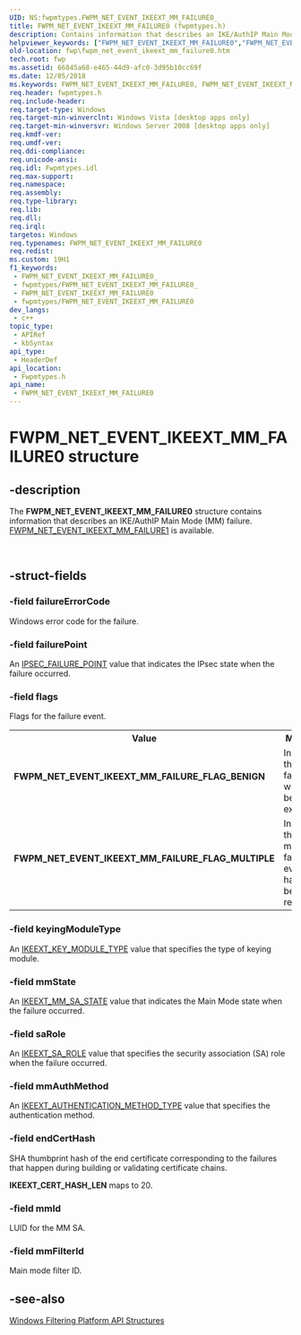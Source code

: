 ```yaml
---
UID: NS:fwpmtypes.FWPM_NET_EVENT_IKEEXT_MM_FAILURE0_
title: FWPM_NET_EVENT_IKEEXT_MM_FAILURE0 (fwpmtypes.h)
description: Contains information that describes an IKE/AuthIP Main Mode (MM) failure.
helpviewer_keywords: ["FWPM_NET_EVENT_IKEEXT_MM_FAILURE0","FWPM_NET_EVENT_IKEEXT_MM_FAILURE0 structure [Filtering]","FWPM_NET_EVENT_IKEEXT_MM_FAILURE_FLAG_BENIGN","FWPM_NET_EVENT_IKEEXT_MM_FAILURE_FLAG_MULTIPLE","fwp.fwpm_net_event_ikeext_mm_failure0","fwpmtypes/FWPM_NET_EVENT_IKEEXT_MM_FAILURE0"]
old-location: fwp\fwpm_net_event_ikeext_mm_failure0.htm
tech.root: fwp
ms.assetid: 66845a68-e465-44d9-afc0-3d95b10cc69f
ms.date: 12/05/2018
ms.keywords: FWPM_NET_EVENT_IKEEXT_MM_FAILURE0, FWPM_NET_EVENT_IKEEXT_MM_FAILURE0 structure [Filtering], FWPM_NET_EVENT_IKEEXT_MM_FAILURE_FLAG_BENIGN, FWPM_NET_EVENT_IKEEXT_MM_FAILURE_FLAG_MULTIPLE, fwp.fwpm_net_event_ikeext_mm_failure0, fwpmtypes/FWPM_NET_EVENT_IKEEXT_MM_FAILURE0
req.header: fwpmtypes.h
req.include-header: 
req.target-type: Windows
req.target-min-winverclnt: Windows Vista [desktop apps only]
req.target-min-winversvr: Windows Server 2008 [desktop apps only]
req.kmdf-ver: 
req.umdf-ver: 
req.ddi-compliance: 
req.unicode-ansi: 
req.idl: Fwpmtypes.idl
req.max-support: 
req.namespace: 
req.assembly: 
req.type-library: 
req.lib: 
req.dll: 
req.irql: 
targetos: Windows
req.typenames: FWPM_NET_EVENT_IKEEXT_MM_FAILURE0
req.redist: 
ms.custom: 19H1
f1_keywords:
 - FWPM_NET_EVENT_IKEEXT_MM_FAILURE0_
 - fwpmtypes/FWPM_NET_EVENT_IKEEXT_MM_FAILURE0_
 - FWPM_NET_EVENT_IKEEXT_MM_FAILURE0
 - fwpmtypes/FWPM_NET_EVENT_IKEEXT_MM_FAILURE0
dev_langs:
 - c++
topic_type:
 - APIRef
 - kbSyntax
api_type:
 - HeaderDef
api_location:
 - Fwpmtypes.h
api_name:
 - FWPM_NET_EVENT_IKEEXT_MM_FAILURE0
---
```


# FWPM_NET_EVENT_IKEEXT_MM_FAILURE0 structure


## -description

The <b>FWPM_NET_EVENT_IKEEXT_MM_FAILURE0</b> structure contains information that describes an IKE/AuthIP Main Mode (MM) failure.
[FWPM_NET_EVENT_IKEEXT_MM_FAILURE1](https://docs.microsoft.com/windows/desktop/api/fwpmtypes/ns-fwpmtypes-fwpm_net_event_ikeext_mm_failure1) is available.</div><div> </div>

## -struct-fields

### -field failureErrorCode

Windows error code for the failure.

### -field failurePoint

An [IPSEC_FAILURE_POINT](https://docs.microsoft.com/windows/desktop/api/ipsectypes/ne-ipsectypes-ipsec_failure_point) value that indicates the IPsec state when the failure occurred.

### -field flags

Flags for the failure event.

<table>
<tr>
<th>Value</th>
<th>Meaning</th>
</tr>
<tr>
<td width="40%"><a id="FWPM_NET_EVENT_IKEEXT_MM_FAILURE_FLAG_BENIGN"></a><a id="fwpm_net_event_ikeext_mm_failure_flag_benign"></a><dl>
<dt><b>FWPM_NET_EVENT_IKEEXT_MM_FAILURE_FLAG_BENIGN</b></dt>
</dl>
</td>
<td width="60%">
Indicates that the failure was benign or expected.

</td>
</tr>
<tr>
<td width="40%"><a id="FWPM_NET_EVENT_IKEEXT_MM_FAILURE_FLAG_MULTIPLE"></a><a id="fwpm_net_event_ikeext_mm_failure_flag_multiple"></a><dl>
<dt><b>FWPM_NET_EVENT_IKEEXT_MM_FAILURE_FLAG_MULTIPLE</b></dt>
</dl>
</td>
<td width="60%">
Indicates that multiple failure events have been reported.

</td>
</tr>
</table>

### -field keyingModuleType

 An [IKEEXT_KEY_MODULE_TYPE](https://docs.microsoft.com/windows/desktop/api/iketypes/ne-iketypes-ikeext_key_module_type) value that specifies the type of keying module.

### -field mmState

An [IKEEXT_MM_SA_STATE](https://docs.microsoft.com/windows/desktop/api/iketypes/ne-iketypes-ikeext_mm_sa_state) value that indicates the Main Mode state when the failure occurred.

### -field saRole

An [IKEEXT_SA_ROLE](https://docs.microsoft.com/windows/desktop/api/iketypes/ne-iketypes-ikeext_sa_role) value that specifies the security association (SA) role when the failure occurred.

### -field mmAuthMethod

An <a href="/windows/win32/api/iketypes/ne-iketypes-ikeext_authentication_method_type">IKEEXT_AUTHENTICATION_METHOD_TYPE</a> value that specifies the authentication method.

### -field endCertHash

SHA thumbprint hash of the end certificate corresponding to the failures that happen during building or validating certificate chains.

<b>IKEEXT_CERT_HASH_LEN</b> maps to 20.

### -field mmId

LUID for the MM SA.

### -field mmFilterId

Main mode filter ID.

## -see-also

<a href="https://docs.microsoft.com/windows/desktop/FWP/fwp-structs">Windows Filtering Platform  API Structures</a>

